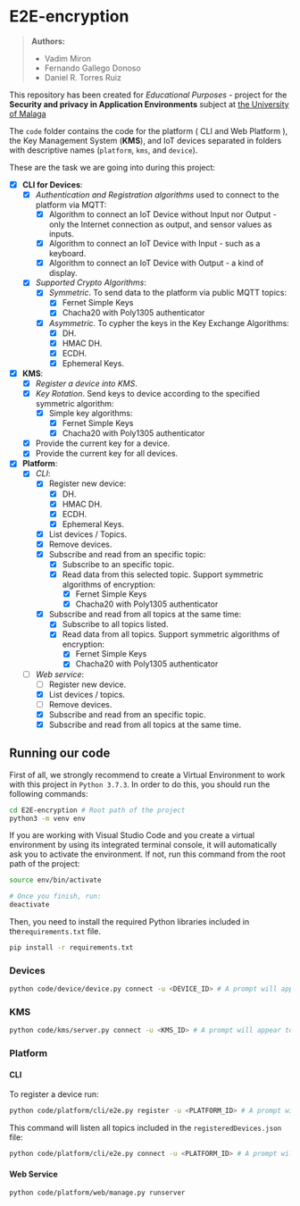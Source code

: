 # E2E-encryption

> **Authors:**
>
> - Vadim Miron
> - Fernando Gallego Donoso
> - Daniel R. Torres Ruiz

This repository has been created for *Educational Purposes* - project for the **Security and privacy in Application Environments** subject at [the University of Malaga](https://www.uma.es/)

The `code` folder contains the code for the platform ( CLI and Web Platform ), the Key Management System (**KMS**), and IoT devices separated in folders with descriptive names (`platform`, `kms`, and `device`).

These are the task we are going into during this project:

- [x] **CLI for Devices**:
  - [x] *Authentication and Registration algorithms* used to connect to the platform via MQTT:
    - [x] Algorithm to connect an IoT Device without Input nor Output - only the Internet connection as output, and sensor values as inputs.
    - [x] Algorithm to connect an IoT Device with Input - such as a keyboard.
    - [x] Algorithm to connect an IoT Device with Output - a kind of display.
  - [x] *Supported Crypto Algorithms*:
    - [x] *Symmetric*. To send data to the platform via public MQTT topics:
      - [x] Fernet Simple Keys
      - [x] Chacha20 with Poly1305 authenticator
    - [x] *Asymmetric*. To cypher the keys in the Key Exchange Algorithms:
      - [x] DH.
      - [x] HMAC DH.
      - [x] ECDH.
      - [x] Ephemeral Keys.
- [x] **KMS**:
  - [x] *Register a device into KMS*.
  - [x] *Key Rotation*. Send keys to device according to the specified symmetric algorithm:
    - [x] Simple key algorithms:
      - [x] Fernet Simple Keys
      - [x] Chacha20 with Poly1305 authenticator
  - [x] Provide the current key for a device.
  - [x] Provide the current key for all devices.
- [x] **Platform**:
  - [x] *CLI*:
    - [x] Register new device:
      - [x] DH.
      - [x] HMAC DH.
      - [x] ECDH.
      - [x] Ephemeral Keys.
    - [x] List devices / Topics.
    - [x] Remove devices.
    - [x] Subscribe and read from an specific topic:
      - [x] Subscribe to an specific topic.
      - [x] Read data from this selected topic. Support symmetric algorithms of encryption:
        - [x] Fernet Simple Keys
        - [x] Chacha20 with Poly1305 authenticator
    - [x] Subscribe and read from all topics at the same time:
      - [x] Subscribe to all topics listed.
      - [x] Read data from all topics. Support symmetric algorithms of encryption:
        - [x] Fernet Simple Keys
        - [x] Chacha20 with Poly1305 authenticator
  - [ ] *Web service*:
    - [ ] Register new device.
    - [x] List devices / topics.
    - [ ] Remove devices.
    - [x] Subscribe and read from an specific topic.
    - [x] Subscribe and read from all topics at the same time.

## Running our code

First of all, we strongly recommend to create a Virtual Environment to work with this project in `Python 3.7.3`. In order to do this, you should run the following commands:

```bash
cd E2E-encryption # Root path of the project
python3 -m venv env
```

If you are working with Visual Studio Code and you create a virtual environment by using its integrated terminal console, it will automatically ask you to activate the environment. If not, run this command from the root path of the project:

```bash
source env/bin/activate

# Once you finish, run:
deactivate
```

Then, you need to install the required Python libraries included in the`requirements.txt` file.

```bash
pip install -r requirements.txt
```

### Devices

```bash
python code/device/device.py connect -u <DEVICE_ID> # A prompt will appear to introduce the password. Alternatively, include `-p <DEVICE_PASSWORD>`
```

### KMS

```bash
python code/kms/server.py connect -u <KMS_ID> # A prompt will appear to introduce the password. Alternatively, include `-p <KMS_PASSWORD>`
```

### Platform

#### CLI

To register a device run:

```bash
python code/platform/cli/e2e.py register -u <PLATFORM_ID> # A prompt will appear to introduce the password. Alternatively, include `-p <PLATFORM_PASSWORD>`
```

This command will listen all topics included in the `registeredDevices.json` file:

```bash
python code/platform/cli/e2e.py connect -u <PLATFORM_ID> # A prompt will appear to introduce the password
```

#### Web Service

```bash
python code/platform/web/manage.py runserver
```
